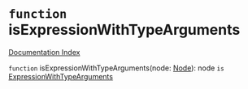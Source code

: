 # `function` isExpressionWithTypeArguments

[Documentation Index](../README.md)

`function` isExpressionWithTypeArguments(node: [Node](../private.interface.Node/README.md)): node `is` [ExpressionWithTypeArguments](../private.interface.ExpressionWithTypeArguments/README.md)